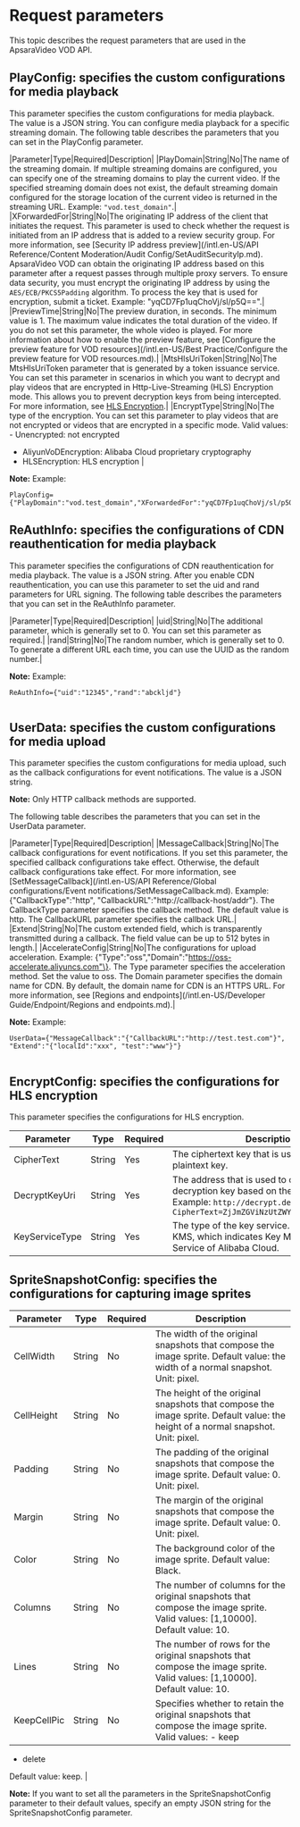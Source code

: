 # Request parameters

This topic describes the request parameters that are used in the ApsaraVideo VOD API.

## PlayConfig: specifies the custom configurations for media playback

This parameter specifies the custom configurations for media playback. The value is a JSON string. You can configure media playback for a specific streaming domain. The following table describes the parameters that you can set in the PlayConfig parameter.

|Parameter|Type|Required|Description|
|PlayDomain|String|No|The name of the streaming domain. If multiple streaming domains are configured, you can specify one of the streaming domains to play the current video. If the specified streaming domain does not exist, the default streaming domain configured for the storage location of the current video is returned in the streaming URL. Example: `"vod.test_domain"`.|
|XForwardedFor|String|No|The originating IP address of the client that initiates the request. This parameter is used to check whether the request is initiated from an IP address that is added to a review security group. For more information, see [Security IP address preview](/intl.en-US/API Reference/Content Moderation/Audit Config/SetAuditSecurityIp.md). ApsaraVideo VOD can obtain the originating IP address based on this parameter after a request passes through multiple proxy servers. To ensure data security, you must encrypt the originating IP address by using the `AES/ECB/PKCS5Padding` algorithm. To process the key that is used for encryption, submit a ticket. Example: "yqCD7Fp1uqChoVj/sl/p5Q==".|
|PreviewTime|String|No|The preview duration, in seconds. The minimum value is 1. The maximum value indicates the total duration of the video. If you do not set this parameter, the whole video is played. For more information about how to enable the preview feature, see [Configure the preview feature for VOD resources](/intl.en-US/Best Practice/Configure the preview feature for VOD resources.md).|
|MtsHlsUriToken|String|No|The MtsHlsUriToken parameter that is generated by a token issuance service. You can set this parameter in scenarios in which you want to decrypt and play videos that are encrypted in Http-Live-Streaming \(HLS\) Encryption mode. This allows you to prevent decryption keys from being intercepted. For more information, see [HLS Encryption](t1826033.md#).|
|EncryptType|String|No|The type of the encryption. You can set this parameter to play videos that are not encrypted or videos that are encrypted in a specific mode. Valid values: -   Unencrypted: not encrypted
-   AliyunVoDEncryption: Alibaba Cloud proprietary cryptography
-   HLSEncryption: HLS encryption |

**Note:** Example:

```
PlayConfig={"PlayDomain":"vod.test_domain","XForwardedFor":"yqCD7Fp1uqChoVj/sl/p5Q==","PreviewTime":"20","MtsHlsUriToken":"yqCD7Fp1uqChoVjslp5Q"}		
```

## ReAuthInfo: specifies the configurations of CDN reauthentication for media playback

This parameter specifies the configurations of CDN reauthentication for media playback. The value is a JSON string. After you enable CDN reauthentication, you can use this parameter to set the uid and rand parameters for URL signing. The following table describes the parameters that you can set in the ReAuthInfo parameter.

|Parameter|Type|Required|Description|
|uid|String|No|The additional parameter, which is generally set to 0. You can set this parameter as required.|
|rand|String|No|The random number, which is generally set to 0. To generate a different URL each time, you can use the UUID as the random number.|

**Note:** Example:

```
ReAuthInfo={"uid":"12345","rand":"abckljd"}
			
```

## UserData: specifies the custom configurations for media upload

This parameter specifies the custom configurations for media upload, such as the callback configurations for event notifications. The value is a JSON string.

**Note:** Only HTTP callback methods are supported.

The following table describes the parameters that you can set in the UserData parameter.

|Parameter|Type|Required|Description|
|MessageCallback|String|No|The callback configurations for event notifications. If you set this parameter, the specified callback configurations take effect. Otherwise, the default callback configurations take effect. For more information, see [SetMessageCallback](/intl.en-US/API Reference/Global configurations/Event notifications/SetMessageCallback.md). Example: \{"CallbackType":"http", "CallbackURL":"http://callback-host/addr"\}. The CallbackType parameter specifies the callback method. The default value is http. The CallbackURL parameter specifies the callback URL.|
|Extend|String|No|The custom extended field, which is transparently transmitted during a callback. The field value can be up to 512 bytes in length.|
|AccelerateConfig|String|No|The configurations for upload acceleration. Example: \{"Type":"oss","Domain":"https://oss-accelerate.aliyuncs.com"\}. The Type parameter specifies the acceleration method. Set the value to oss. The Domain parameter specifies the domain name for CDN. By default, the domain name for CDN is an HTTPS URL. For more information, see [Regions and endpoints](/intl.en-US/Developer Guide/Endpoint/Regions and endpoints.md).|

**Note:** Example:

```
UserData={"MessageCallback":"{"CallbackURL":"http://test.test.com"}", "Extend":"{"localId":"xxx", "test":"www"}"}
			
```

## EncryptConfig: specifies the configurations for HLS encryption

This parameter specifies the configurations for HLS encryption.

|Parameter|Type|Required|Description|
|---------|----|--------|-----------|
|CipherText|String|Yes|The ciphertext key that is used to obtain the plaintext key.|
|DecryptKeyUri|String|Yes|The address that is used to obtain the decryption key based on the ciphertext key. Example: `http://decrypt.demo.com?CipherText=ZjJmZGViNzUtZWY1Mi00Y2RlLTk3MTMt`|
|KeyServiceType|String|Yes|The type of the key service. Default value: KMS, which indicates Key Management Service of Alibaba Cloud.|

## SpriteSnapshotConfig: specifies the configurations for capturing image sprites

|Parameter|Type|Required|Description|
|---------|----|--------|-----------|
|CellWidth|String|No|The width of the original snapshots that compose the image sprite. Default value: the width of a normal snapshot. Unit: pixel.|
|CellHeight|String|No|The height of the original snapshots that compose the image sprite. Default value: the height of a normal snapshot. Unit: pixel.|
|Padding|String|No|The padding of the original snapshots that compose the image sprite. Default value: 0. Unit: pixel.|
|Margin|String|No|The margin of the original snapshots that compose the image sprite. Default value: 0. Unit: pixel.|
|Color|String|No|The background color of the image sprite. Default value: Black.|
|Columns|String|No|The number of columns for the original snapshots that compose the image sprite. Valid values: \[1,10000\]. Default value: 10.|
|Lines|String|No|The number of rows for the original snapshots that compose the image sprite. Valid values: \[1,10000\]. Default value: 10.|
|KeepCellPic|String|No|Specifies whether to retain the original snapshots that compose the image sprite. Valid values: -   keep
-   delete

 Default value: keep. |

**Note:** If you want to set all the parameters in the SpriteSnapshotConfig parameter to their default values, specify an empty JSON string for the SpriteSnapshotConfig parameter.

